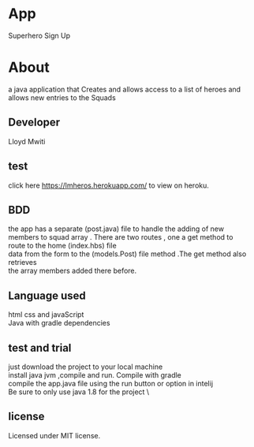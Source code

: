 # App
Superhero Sign Up
# About
a java application that Creates and allows access to a list of heroes and allows new entries to the Squads
## Developer
Lloyd Mwiti
## test
click here https://lmheros.herokuapp.com/ to view on heroku. 
## BDD
the app has a separate (post.java) file to handle the adding of new  \
members to squad array . There are two routes , one a get method to  \
route to the home (index.hbs) file \
data from the form to the (models.Post) file method .The get method also retrieves \
the array members added there before. 

## Language used
html css and javaScript \
Java with gradle dependencies
## test and trial
just download the project to your local machine   \
install java jvm ,compile and run. Compile with gradle  \
compile the app.java file using the run button or option in intelij  \
Be sure to only use java 1.8 for the project  \

## license 
Licensed under MIT license.
